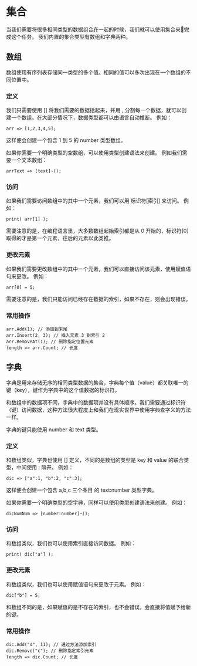 # 集合
当我们需要将很多相同类型的数据组合在一起的时候，我们就可以使用集合来完成这个任务。
我们内置的集合类型有数组和字典两种。
## 数组
数组使用有序列表存储同一类型的多个值。相同的值可以多次出现在一个数组的不同位置中。
### 定义
我们只需要使用 [] 将我们需要的数据括起来，并用 , 分割每一个数据，就可以创建一个数组。在大部分情况下，数据类型都可以由语言自动推断。
例如：

    arr => [1,2,3,4,5];

这样便会创建一个包含 1 到 5 的 number 类型数组。

如果你需要一个明确类型的空数组，可以使用类型创建语法来创建。
例如我们需要一个文本数组：

    arrText => [text]~();

### 访问
如果我们需要访问数组中的其中一个元素，我们可以用 标识符[索引] 来访问。
例如：

    print( arr[1] );

需要注意的是，在编程语言里，大多数数组起始索引都是从 0 开始的，标识符[0] 取得的才是第一个元素，往后的元素以此类推。
### 更改元素
如果我们需要更改数组中的其中一个元素，我们可以直接访问该元素，使用赋值语句来更改。
例如：

    arr[0] = 5;
    
需要注意的是，我们只能访问已经存在数据的索引，如果不存在，则会出现错误。
### 常用操作
    
    arr.Add(1); // 添加到末尾
    arr.Insert(2, 3); // 插入元素 3 到索引 2
    arr.RemoveAt(1); // 删除指定位置元素
    length => arr.Count; // 长度

## 字典
字典是用来存储无序的相同类型数据的集合，字典每个值（value）都关联唯一的键（key），键作为字典中的这个值数据的标识符。

和数组中的数据项不同，字典中的数据项并没有具体顺序。我们需要通过标识符（键）访问数据，这种方法很大程度上和我们在现实世界中使用字典查字义的方法一样。

字典的键只能使用 number 和 text 类型。
### 定义
和数组类似，字典也使用 [] 定义，不同的是数组的类型是 key 和 value 的联合类型，中间使用 : 隔开。
例如：

    dic => ["a":1, "b":2, "c":3];

这样便会创建一个包含 a,b,c 三个条目 的 text:number 类型字典。

如果你需要一个明确类型的空字典，同样可以使用类型创建语法来创建。
例如：

    dicNumNum => [number:number]~();

### 访问
和数组类似，我们也可以使用索引直接访问数据。
例如：

    print( dic["a"] );

### 更改元素
和数组类似，我们也可以使用赋值语句来更改于元素。
例如：

    dic["b"] = 5;
    
和数组不同的是，如果赋值的是不存在的索引，也不会错误，会直接将值赋予给新的键。
### 常用操作

    dic.Add("d", 11); // 通过方法添加索引
    dic.Remove("c"); // 删除指定索引元素
    length => dic.Count; // 长度